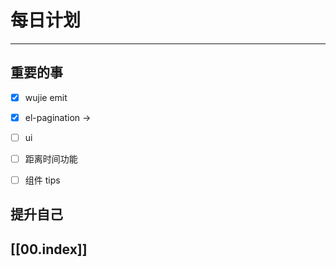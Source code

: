 
# 每日计划
---
## 重要的事

- [x]  wujie emit
- [x]  el-pagination ->
- [ ]  ui
- [ ] 距离时间功能
- [ ] 组件 tips



## 提升自己

  



## [[00.index]]










